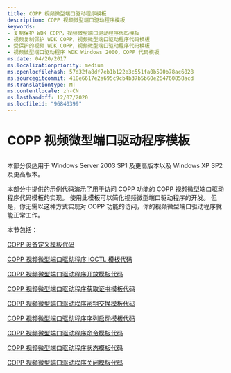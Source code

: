 ```yaml
---
title: COPP 视频微型端口驱动程序模板
description: COPP 视频微型端口驱动程序模板
keywords:
- 复制保护 WDK COPP，视频微型端口驱动程序代码模板
- 视频复制保护 WDK COPP，视频微型端口驱动程序代码模板
- 受保护的视频 WDK COPP，视频微型端口驱动程序代码模板
- 视频微型端口驱动程序 WDK Windows 2000，COPP 代码模板
ms.date: 04/20/2017
ms.localizationpriority: medium
ms.openlocfilehash: 57d32fa8df7eb1b122e3c551fa0b590b78ac6028
ms.sourcegitcommit: 418e6617e2a695c9cb4b37b5b60e264760858acd
ms.translationtype: MT
ms.contentlocale: zh-CN
ms.lasthandoff: 12/07/2020
ms.locfileid: "96840399"
---
```

# <a name="copp-video-miniport-driver-template"></a>COPP 视频微型端口驱动程序模板


## <span id="ddk_copp_video_miniport_driver_template_gg"></span><span id="DDK_COPP_VIDEO_MINIPORT_DRIVER_TEMPLATE_GG"></span>


本部分仅适用于 Windows Server 2003 SP1 及更高版本以及 Windows XP SP2 及更高版本。

本部分中提供的示例代码演示了用于访问 COPP 功能的 COPP 视频微型端口驱动程序代码模板的实现。 使用此模板可以简化视频微型端口驱动程序的开发。 但是，你无需以这种方式实现对 COPP 功能的访问，你的视频微型端口驱动程序就能正常工作。

本节包括：

[COPP 设备定义模板代码](copp-device-definition-template-code.md)

[COPP 视频微型端口驱动程序 IOCTL 模板代码](copp-video-miniport-driver-ioctl-template-code.md)

[COPP 视频微型端口驱动程序开放模板代码](copp-video-miniport-driver-open-template-code.md)

[COPP 视频微型端口驱动程序获取证书模板代码](copp-video-miniport-driver-get-certificate-template-code.md)

[COPP 视频微型端口驱动程序密钥交换模板代码](copp-video-miniport-driver-key-exchange-template-code.md)

[COPP 视频微型端口驱动程序序列启动模板代码](copp-video-miniport-driver-sequence-start-template-code.md)

[COPP 视频微型端口驱动程序命令模板代码](copp-video-miniport-driver-command-template-code.md)

[COPP 视频微型端口驱动程序状态模板代码](copp-video-miniport-driver-status-template-code.md)

[COPP 视频微型端口驱动程序关闭模板代码](copp-video-miniport-driver-close-template-code.md)

 

 





